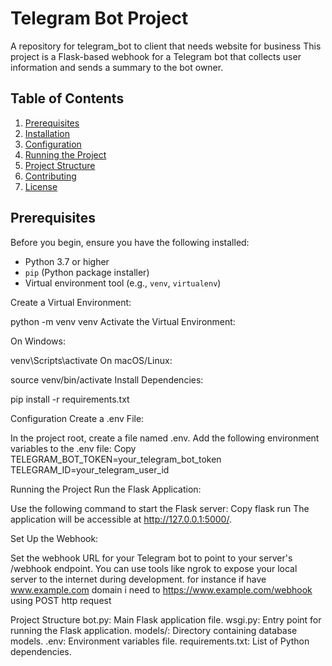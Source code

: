 # Telegram Bot Project
A repository for telegram_bot  to client that needs website for business
This project is a Flask-based webhook for a Telegram bot that collects user information and sends a summary to the bot owner.

## Table of Contents

1. [Prerequisites](#prerequisites)
2. [Installation](#installation)
3. [Configuration](#configuration)
4. [Running the Project](#running-the-project)
5. [Project Structure](#project-structure)
6. [Contributing](#contributing)
7. [License](#license)

## Prerequisites

Before you begin, ensure you have the following installed:

- Python 3.7 or higher
- `pip` (Python package installer)
- Virtual environment tool (e.g., `venv`, `virtualenv`)

Create a Virtual Environment:

python -m venv venv
Activate the Virtual Environment:

On Windows:

venv\Scripts\activate
On macOS/Linux:

source venv/bin/activate
Install Dependencies:

pip install -r requirements.txt

Configuration
Create a .env File:

In the project root, create a file named .env.
Add the following environment variables to the .env file:
Copy
TELEGRAM_BOT_TOKEN=your_telegram_bot_token
TELEGRAM_ID=your_telegram_user_id

Running the Project
Run the Flask Application:

Use the following command to start the Flask server:
Copy
flask run
The application will be accessible at http://127.0.0.1:5000/.

Set Up the Webhook:

Set the webhook URL for your Telegram bot to point to your server's /webhook endpoint. You can use tools like ngrok to expose your local server to the internet during development.
for instance if have www.example.com domain i need to https://www.example.com/webhook using POST http request

Project Structure
bot.py: Main Flask application file.
wsgi.py: Entry point for running the Flask application.
models/: Directory containing database models.
.env: Environment variables file.
requirements.txt: List of Python dependencies.

